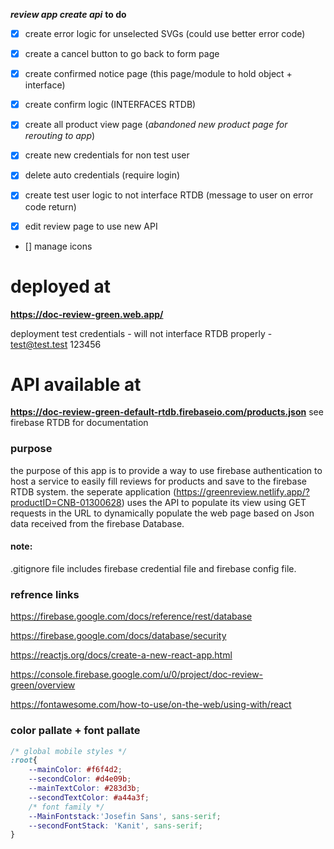 ***review app create api***
**to do**
- [x] create error logic for unselected SVGs (could use better error code)
- [x] create a cancel button to go back to form page
- [x] create confirmed notice page (this page/module to hold object + interface)
- [x] create confirm logic (INTERFACES RTDB)
- [x] create all product view page (_abandoned new product page for rerouting to app_)
- [x]  create new credentials for non test user
- [x] delete auto credentials (require login)
- [x]  create test user logic to not interface RTDB (message to user on error code return)

- [x] edit review page to use new API

- [] manage icons 


# deployed at
**https://doc-review-green.web.app/**

deployment test credentials - will not interface RTDB properly -
test@test.test
123456

# API available at 
**https://doc-review-green-default-rtdb.firebaseio.com/products.json**
see firebase RTDB for documentation 



### purpose
the purpose of this app is to provide a way to use firebase authentication to host a service to easily fill reviews for products and save to the firebase RTDB system. 
the seperate application (https://greenreview.netlify.app/?productID=CNB-01300628) uses the API to populate its view using GET requests in the URL to dynamically populate the web page based on Json data received from the firebase Database.

#### note:
.gitignore file includes firebase credential file and firebase config file. 






### refrence links

https://firebase.google.com/docs/reference/rest/database

https://firebase.google.com/docs/database/security

https://reactjs.org/docs/create-a-new-react-app.html

https://console.firebase.google.com/u/0/project/doc-review-green/overview

https://fontawesome.com/how-to-use/on-the-web/using-with/react


### color pallate + font pallate

``` css
/* global mobile styles */
:root{
    --mainColor: #f6f4d2;
    --secondColor: #d4e09b;
    --mainTextColor: #283d3b;
    --secondTextColor: #a44a3f;
    /* font family */
    --MainFontstack:'Josefin Sans', sans-serif; 
    --secondFontStack: 'Kanit', sans-serif;
}
```
